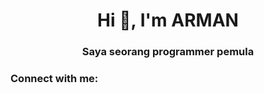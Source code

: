 <h1 align="center">Hi 👋, I'm ARMAN</h1>
<h3 align="center">Saya seorang programmer pemula</h3>

<h3 align="left">Connect with me:</h3>
<p align="left">
</p>

<!--
**ARMAN-ENGINEERING/ARMAN-ENGINEERING** is a ✨ _special_ ✨ repository because its `README.md` (this file) appears on your GitHub profile.

Here are some ideas to get you started:

- 🔭 I’m currently working on ...
- 🌱 I’m currently learning ...
- 👯 I’m looking to collaborate on ...
- 🤔 I’m looking for help with ...
- 💬 Ask me about ...
- 📫 How to reach me: ...
- 😄 Pronouns: ...
- ⚡ Fun fact: ...
-->

